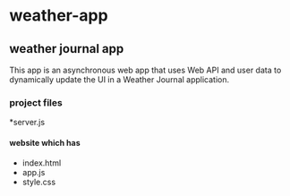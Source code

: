 # weather-app
## weather journal app
 This app is an asynchronous web app that uses Web API and user data to dynamically update the UI in a Weather Journal application.
 ### project files
 *server.js
 #### website which has
* index.html
* app.js
* style.css
